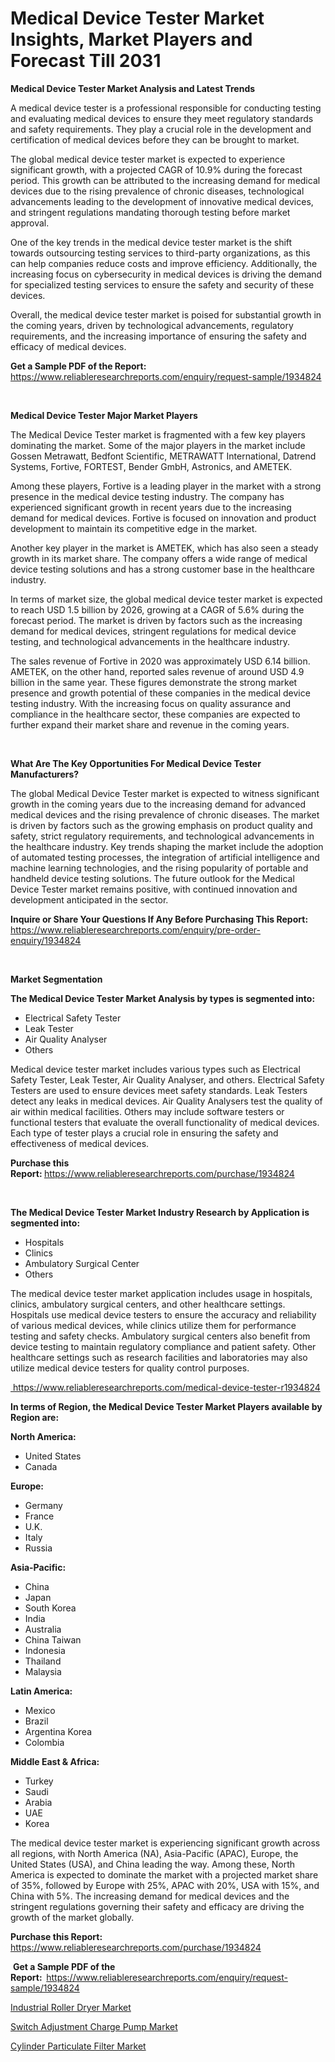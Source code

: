 <p><h1>Medical Device Tester Market Insights, Market Players and Forecast Till 2031</h1></p><p><strong>Medical Device Tester Market Analysis and Latest Trends</strong></p>
<p><p>A medical device tester is a professional responsible for conducting testing and evaluating medical devices to ensure they meet regulatory standards and safety requirements. They play a crucial role in the development and certification of medical devices before they can be brought to market.</p><p>The global medical device tester market is expected to experience significant growth, with a projected CAGR of 10.9% during the forecast period. This growth can be attributed to the increasing demand for medical devices due to the rising prevalence of chronic diseases, technological advancements leading to the development of innovative medical devices, and stringent regulations mandating thorough testing before market approval.</p><p>One of the key trends in the medical device tester market is the shift towards outsourcing testing services to third-party organizations, as this can help companies reduce costs and improve efficiency. Additionally, the increasing focus on cybersecurity in medical devices is driving the demand for specialized testing services to ensure the safety and security of these devices.</p><p>Overall, the medical device tester market is poised for substantial growth in the coming years, driven by technological advancements, regulatory requirements, and the increasing importance of ensuring the safety and efficacy of medical devices.</p></p>
<p><strong>Get a Sample PDF of the Report:&nbsp;</strong> <a href="https://www.reliableresearchreports.com/enquiry/request-sample/1934824">https://www.reliableresearchreports.com/enquiry/request-sample/1934824</a></p>
<p>&nbsp;</p>
<p><strong>Medical Device Tester Major Market Players</strong></p>
<p><p>The Medical Device Tester market is fragmented with a few key players dominating the market. Some of the major players in the market include Gossen Metrawatt, Bedfont Scientific, METRAWATT International, Datrend Systems, Fortive, FORTEST, Bender GmbH, Astronics, and AMETEK.</p><p>Among these players, Fortive is a leading player in the market with a strong presence in the medical device testing industry. The company has experienced significant growth in recent years due to the increasing demand for medical devices. Fortive is focused on innovation and product development to maintain its competitive edge in the market.</p><p>Another key player in the market is AMETEK, which has also seen a steady growth in its market share. The company offers a wide range of medical device testing solutions and has a strong customer base in the healthcare industry.</p><p>In terms of market size, the global medical device tester market is expected to reach USD 1.5 billion by 2026, growing at a CAGR of 5.6% during the forecast period. The market is driven by factors such as the increasing demand for medical devices, stringent regulations for medical device testing, and technological advancements in the healthcare industry.</p><p>The sales revenue of Fortive in 2020 was approximately USD 6.14 billion. AMETEK, on the other hand, reported sales revenue of around USD 4.9 billion in the same year. These figures demonstrate the strong market presence and growth potential of these companies in the medical device testing industry. With the increasing focus on quality assurance and compliance in the healthcare sector, these companies are expected to further expand their market share and revenue in the coming years.</p></p>
<p>&nbsp;</p>
<p><strong>What Are The Key Opportunities For Medical Device Tester Manufacturers?</strong></p>
<p><p>The global Medical Device Tester market is expected to witness significant growth in the coming years due to the increasing demand for advanced medical devices and the rising prevalence of chronic diseases. The market is driven by factors such as the growing emphasis on product quality and safety, strict regulatory requirements, and technological advancements in the healthcare industry. Key trends shaping the market include the adoption of automated testing processes, the integration of artificial intelligence and machine learning technologies, and the rising popularity of portable and handheld device testing solutions. The future outlook for the Medical Device Tester market remains positive, with continued innovation and development anticipated in the sector.</p></p>
<p><strong>Inquire or Share Your Questions If Any Before Purchasing This Report:</strong> <a href="https://www.reliableresearchreports.com/enquiry/pre-order-enquiry/1934824">https://www.reliableresearchreports.com/enquiry/pre-order-enquiry/1934824</a></p>
<p>&nbsp;</p>
<p><strong>Market Segmentation</strong></p>
<p><strong>The Medical Device Tester Market Analysis by types is segmented into:</strong></p>
<p><ul><li>Electrical Safety Tester</li><li>Leak Tester</li><li>Air Quality Analyser</li><li>Others</li></ul></p>
<p><p>Medical device tester market includes various types such as Electrical Safety Tester, Leak Tester, Air Quality Analyser, and others. Electrical Safety Testers are used to ensure devices meet safety standards. Leak Testers detect any leaks in medical devices. Air Quality Analysers test the quality of air within medical facilities. Others may include software testers or functional testers that evaluate the overall functionality of medical devices. Each type of tester plays a crucial role in ensuring the safety and effectiveness of medical devices.</p></p>
<p><strong>Purchase this Report:&nbsp;</strong><a href="https://www.reliableresearchreports.com/purchase/1934824">https://www.reliableresearchreports.com/purchase/1934824</a></p>
<p>&nbsp;</p>
<p><strong>The Medical Device Tester Market Industry Research by Application is segmented into:</strong></p>
<p><ul><li>Hospitals</li><li>Clinics</li><li>Ambulatory Surgical Center</li><li>Others</li></ul></p>
<p><p>The medical device tester market application includes usage in hospitals, clinics, ambulatory surgical centers, and other healthcare settings. Hospitals use medical device testers to ensure the accuracy and reliability of various medical devices, while clinics utilize them for performance testing and safety checks. Ambulatory surgical centers also benefit from device testing to maintain regulatory compliance and patient safety. Other healthcare settings such as research facilities and laboratories may also utilize medical device testers for quality control purposes.</p></p>
<p><a href="https://www.reliableresearchreports.com/medical-device-tester-r1934824">&nbsp;https://www.reliableresearchreports.com/medical-device-tester-r1934824</a></p>
<p><strong>In terms of Region, the Medical Device Tester Market Players available by Region are:</strong></p>
<p>
    <p> <strong> North America: </strong>
        <ul>
            <li>United States</li>
            <li>Canada</li>
        </ul>
        </p> 
    <p> <strong> Europe: </strong>
        <ul>
            <li>Germany</li>
            <li>France</li>
            <li>U.K.</li>
            <li>Italy</li>
            <li>Russia</li>
        </ul>
        </p> 
    <p> <strong> Asia-Pacific: </strong>
        <ul>
            <li>China</li>
            <li>Japan</li>
            <li>South Korea</li>
            <li>India</li>
            <li>Australia</li>
            <li>China Taiwan</li>
            <li>Indonesia</li>
            <li>Thailand</li>
            <li>Malaysia</li>
        </ul>
        </p> 
    <p> <strong> Latin America: </strong>
        <ul>
            <li>Mexico</li>
            <li>Brazil</li>
            <li>Argentina Korea</li>
            <li>Colombia</li>
        </ul>
        </p> 
    <p> <strong> Middle East & Africa: </strong>
        <ul>
            <li>Turkey</li>
            <li>Saudi</li>
            <li>Arabia</li>
            <li>UAE</li>
            <li>Korea</li>
        </ul>
    </p>
    </p>
<p><p>The medical device tester market is experiencing significant growth across all regions, with North America (NA), Asia-Pacific (APAC), Europe, the United States (USA), and China leading the way. Among these, North America is expected to dominate the market with a projected market share of 35%, followed by Europe with 25%, APAC with 20%, USA with 15%, and China with 5%. The increasing demand for medical devices and the stringent regulations governing their safety and efficacy are driving the growth of the market globally.</p></p>
<p><strong>Purchase this Report: </strong><a href="https://www.reliableresearchreports.com/purchase/1934824">https://www.reliableresearchreports.com/purchase/1934824</a></p>
<p>&nbsp;<strong>Get a Sample PDF of the Report:&nbsp;&nbsp;</strong><a href="https://www.reliableresearchreports.com/enquiry/request-sample/1934824">https://www.reliableresearchreports.com/enquiry/request-sample/1934824</a></p>
<p><strong></strong></p>
<p><p><a href="https://github.com/fkhcgcyl33/Market-Research-Report-List-1/blob/main/industrial-roller-dryer-market.md">Industrial Roller Dryer Market</a></p><p><a href="https://github.com/ctanaka235/Market-Research-Report-List-1/blob/main/switch-adjustment-charge-pump-market.md">Switch Adjustment Charge Pump Market</a></p><p><a href="https://github.com/JermaineCrona2023/Market-Research-Report-List-1/blob/main/cylinder-particulate-filter-market.md">Cylinder Particulate Filter Market</a></p></p>